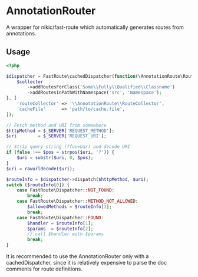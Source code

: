 # AnnotationRouter
A wrapper for nikic/fast-route which automatically generates routes from annotations.

## Usage
```php
<?php

$dispatcher = FastRoute\cachedDispatcher(function(\AnnotationRoute\RouteCollector $collector) {
    $collector
        ->addRoutesForClass('Some\\Fully\\Qualified\\Classname')
        ->addRoutesInPathWithNamespace('src', 'Namespace');
}, [
    'routeCollector' => '\\AnnotationRoute\\RouteCollector',
    'cacheFile'      => 'path/to/cache.file',
]);

// Fetch method and URI from somewhere
$httpMethod = $_SERVER['REQUEST_METHOD'];
$uri        = $_SERVER['REQUEST_URI'];

// Strip query string (?foo=bar) and decode URI
if (false !== $pos = strpos($uri, '?')) {
    $uri = substr($uri, 0, $pos);
}
$uri = rawurldecode($uri);

$routeInfo = $dispatcher->dispatch($httpMethod, $uri);
switch ($routeInfo[0]) {
    case FastRoute\Dispatcher::NOT_FOUND:
        break;
    case FastRoute\Dispatcher::METHOD_NOT_ALLOWED:
        $allowedMethods = $routeInfo[1];
        break;
    case FastRoute\Dispatcher::FOUND:
        $handler = $routeInfo[1];
        $params  = $routeInfo[2];
        // call $handler with $params
        break;
}
```
It is recommended to use the AnnotationRouter only with a cachedDispatcher, since it is relatively expensive to parse the doc comments for route definitions.
